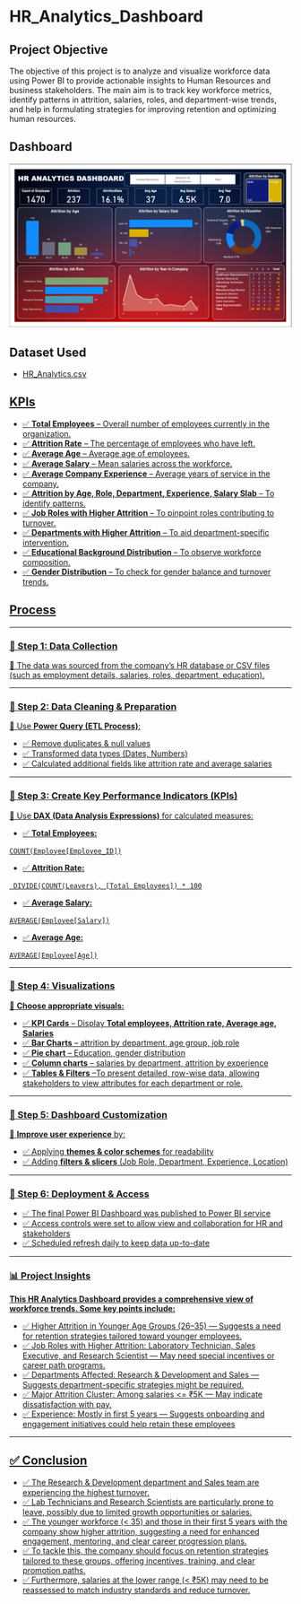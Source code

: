 # HR_Analytics_Dashboard
## Project Objective 
The objective of this project is to analyze and visualize workforce data using Power BI to provide actionable insights to Human Resources and business stakeholders. The main aim is to track key workforce metrics, identify patterns in attrition, salaries, roles, and department-wise trends, and help in formulating strategies for improving retention and optimizing human resources.

## Dashboard

![Screenshot 2025-06-13 190945](https://github.com/mayurpatil4103/HR_Analytics_Dashboard/blob/main/Screenshot%202025-06-13%20190945.png )

## Dataset Used
- <a href="https://github.com/mayurpatil4103/HR_Analytics_Dashboard/blob/main/HR_Analytics.csv">HR_Analytics.csv

## KPIs

- ✅ **Total Employees** – Overall number of employees currently in the organization.  
- ✅ **Attrition Rate** – The percentage of employees who have left.  
- ✅ **Average Age** – Average age of employees.  
- ✅ **Average Salary** – Mean salaries across the workforce.  
- ✅ **Average Company Experience** – Average years of service in the company.  
- ✅ **Attrition by Age, Role, Department, Experience, Salary Slab** – To identify patterns.  
- ✅ **Job Roles with Higher Attrition** – To pinpoint roles contributing to turnover.  
- ✅ **Departments with Higher Attrition** – To aid department-specific intervention.  
- ✅ **Educational Background Distribution** – To observe workforce composition.  
- ✅ **Gender Distribution** – To check for gender balance and turnover trends.


## Process 


---

### **🔹 Step 1: Data Collection**  
📌 The data was sourced from the company’s HR database or CSV files (such as employment details, salaries, roles, department, education).

---

### **🔹 Step 2: Data Cleaning & Preparation**  
📌 Use **Power Query (ETL Process)**:  
- ✅ Remove duplicates & null values  
- ✅ Transformed data types (Dates, Numbers)  
- ✅ Calculated additional fields like attrition rate and average salaries  

---


### **🔹 Step 3: Create Key Performance Indicators (KPIs)**  
📌 Use **DAX (Data Analysis Expressions)** for calculated measures:  

- ✅ **Total Employees:**  
```DAX
COUNT(Employee[Employee_ID])
```

- ✅ **Attrition Rate:**  
```DAX
 DIVIDE(COUNT(Leavers), [Total Employees]) * 100
```

- ✅ **Average Salary:**  
```DAX
AVERAGE(Employee[Salary])
```

- ✅ **Average  Age:**  
```DAX
AVERAGE(Employee[Age])
```


---

### **🔹 Step 4: Visualizations**  
📌 **Choose appropriate visuals:**  
- ✅ **KPI Cards** – Display **Total employees, Attrition rate, Average age, Salaries**  
- ✅ **Bar Charts** – attrition by department, age group, job role
- ✅ **Pie chart** – Education, gender distribution
- ✅ **Column charts** – salaries by department, attrition by experience
- ✅ **Tables & Filters** –To present detailed, row-wise data, allowing stakeholders to view attributes for each department or role.

---

### **🔹 Step 5: Dashboard Customization**  
📌 **Improve user experience** by:  
- ✅ Applying **themes & color schemes** for readability  
- ✅ Adding **filters & slicers** (Job Role, Department, Experience, Location)  

---

### **🔹 Step 6: Deployment & Access**  
- ✅ The final Power BI Dashboard was published to Power BI service
- ✅ Access controls were set to allow view and collaboration for HR and stakeholders
- ✅ Scheduled refresh daily to keep data up-to-date
---


### **📊 Project Insights**  

**This HR Analytics Dashboard provides a comprehensive view of workforce trends.
Some key points include:**

- ✅ Higher Attrition in Younger Age Groups (26–35) — Suggests a need for retention strategies tailored toward younger employees.
- ✅ Job Roles with Higher Attrition: Laboratory Technician, Sales Executive, and Research Scientist — May need special incentives or career path programs.
- ✅ Departments Affected: Research & Development and Sales — Suggests department-specific strategies might be required.
- ✅ Major Attrition Cluster: Among salaries <= ₹5K — May indicate dissatisfaction with pay.
- ✅ Experience: Mostly in first 5 years — Suggests onboarding and engagement initiatives could help retain these employees
---

## **✅ Conclusion**  

- ✅ The Research & Development department and Sales team are experiencing the highest turnover.
- ✅ Lab Technicians and Research Scientists are particularly prone to leave, possibly due to limited growth opportunities or salaries.
- ✅ The younger workforce (< 35) and those in their first 5 years with the company show higher attrition, suggesting a need for enhanced engagement, mentoring, and clear career progression plans.
- ✅ To tackle this, the company should focus on retention strategies tailored to these groups, offering incentives, training, and clear promotion paths.
- ✅ Furthermore, salaries at the lower range (< ₹5K) may need to be reassessed to match industry standards and reduce turnover.

